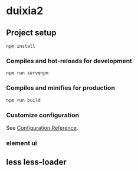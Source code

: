 # duixia2

## Project setup
```
npm install
```

### Compiles and hot-reloads for development
```
npm run servenpm 
```

### Compiles and minifies for production
```
npm run build  
```

### Customize configuration
See [Configuration Reference](https://cli.vuejs.org/config/).

### element ui
## less less-loader